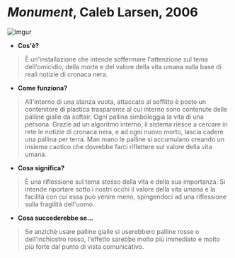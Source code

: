 # ***Monument***, Caleb Larsen, 2006
![Imgur](https://i.imgur.com/NoVPZgt.jpg)
- **Cos'è?**
>È un'installazione che intende soffermare l'attenzione sul tema dell'omicidio, della morte e del valore della vita umana sulla base di reali notizie di cronaca nera.

- **Come funziona?**
>All'interno di una stanza vuota, attaccato al soffitto è posto un contenitore di plastica trasparente al cui interno sono contenute delle palline gialle da softair. Ogni pallina simboleggia la vita di una persona. Grazie ad un algoritmo interno, il sistema riesce a cercare in rete le notizie di cronaca nera, e ad ogni nuovo morto, lascia cadere una pallina per terra. Man mano le palline si accumulano creando un insieme caotico che dovrebbe farci riflettere sul valore della vita umana.

- **Cosa significa?**
>È una riflessione sul tema stesso della vita e della sua importanza. Si intende riportare sotto i nostri occhi il valore della vita umana e la facilità con cui essa può venire meno, spingendoci ad una riflessione sulla fragilità dell'uomo.

- **Cosa succederebbe se...**
>Se anzichè usare palline gialle si userebbero palline rosse o dell'inchiostro rosso, l'effetto sarebbe molto più immediato e molto più forte dal punto di vista comunicativo.
